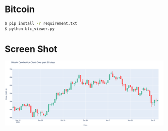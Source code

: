 # Bitcoin

```bash
$ pip install -r requirement.txt
$ python btc_viewer.py
```

# Screen Shot 
![Screen Shot](./img/ScreenShot1.png)
